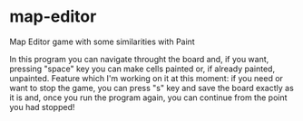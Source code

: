 # map-editor
Map Editor game with some similarities with Paint 

In this program you can navigate throught the board and, if you want, pressing "space" key you can make cells painted or, if already painted, unpainted. 
Feature which I'm working on it at this moment: if you need or want to stop the game, you can press "s" key and save the board exactly as it is and, once you run the program again, you can continue from the point you had stopped!

